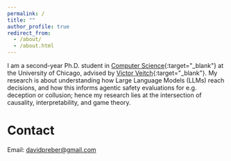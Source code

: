 ```yaml
---
permalink: /
title: ""
author_profile: true
redirect_from: 
  - /about/
  - /about.html
---
```


I am a second-year Ph.D. student in [Computer Science](https://computerscience.uchicago.edu/){:target="_blank"} at the University of Chicago, advised by [Victor Veitch](http://victorveitch.com/){:target="_blank"}.
My research is about understanding how Large Language Models (LLMs) reach decisions, and how this informs agentic safety evaluations for e.g. deception or collusion; hence my research lies at the intersection of causality, interpretability, and game theory.

<!-- News
===== -->

Contact
=====
Email: <davidpreber@gmail.com>